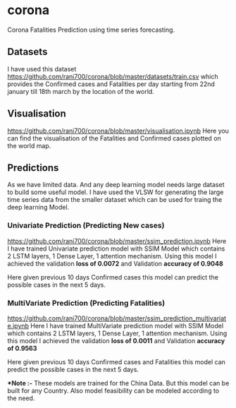# corona
Corona Fatalities Prediction using time series forecasting.

## Datasets
I have used this dataset https://github.com/rani700/corona/blob/master/datasets/train.csv which provides the Confirmed cases and Fatalities per day starting from 22nd january till 18th march by the location of the world.

## Visualisation
https://github.com/rani700/corona/blob/master/visualisation.ipynb Here you can find the visualisation of the Fatalities and Confirmed cases plotted on the world map.

## Predictions 
  
As we have limited data. And any deep learning model needs large dataset to build some useful model.
I have used the VLSW for generating the large time series data from the smaller dataset which can be used for traing the deep learning Model.

### Univariate Prediction (Predicting New cases)

https://github.com/rani700/corona/blob/master/ssim_prediction.ipynb Here I have trained Univariate prediction model with SSIM Model which contains 2 LSTM layers, 1 Dense Layer, 1 attention mechanism.
Using this model I achieved the validation <b>loss of 0.0072</b> and Validation <b>accuracy of 0.9048</b>  
  
Here given previous 10 days Confirmed cases this model can predict the possible cases in the next 5 days.

### MultiVariate Prediction (Predicting Fatalities)

https://github.com/rani700/corona/blob/master/ssim_prediction_multivariate.ipynb Here I have trained MultiVariate prediction model with SSIM Model which contains 2 LSTM layers, 1 Dense Layer, 1 attention mechanism.
Using this model I achieved the validation <b>loss of 0.0011</b> and Validation <b>accuracy of 0.9563</b>  
  
Here given previous 10 days Confirmed cases and Fatalities this model can predict the possible cases in the next 5 days.



<b>*Note :-</b> These models are trained for the China Data. But this model can be built for any Country. Also model feasibility can be modeled according to the need.




